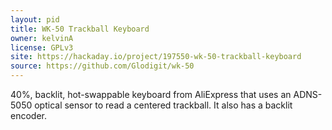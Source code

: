 ```yaml
---
layout: pid
title: WK-50 Trackball Keyboard
owner: kelvinA
license: GPLv3
site: https://hackaday.io/project/197550-wk-50-trackball-keyboard
source: https://github.com/Glodigit/wk-50
---
```

40%, backlit, hot-swappable keyboard from AliExpress that uses an ADNS-5050 optical sensor to read a centered trackball. It also has a backlit encoder.
